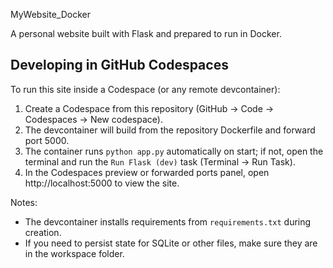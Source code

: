 MyWebsite_Docker

A personal website built with Flask and prepared to run in Docker.

## Developing in GitHub Codespaces

To run this site inside a Codespace (or any remote devcontainer):

1. Create a Codespace from this repository (GitHub -> Code -> Codespaces -> New codespace).
2. The devcontainer will build from the repository Dockerfile and forward port 5000.
3. The container runs `python app.py` automatically on start; if not, open the terminal and run the `Run Flask (dev)` task (Terminal -> Run Task).
4. In the Codespaces preview or forwarded ports panel, open http://localhost:5000 to view the site.

Notes:
- The devcontainer installs requirements from `requirements.txt` during creation.
- If you need to persist state for SQLite or other files, make sure they are in the workspace folder.
